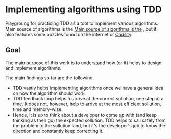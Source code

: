 # Implementing algorithms using TDD

Playgroung for practicing TDD as a tool to implement various algorithms.
Main source of algorithms is the [Main source of algorithms is the](https://mitpress.mit.edu/books/introduction-algorithms) ,
but it also features some puzzles found on the internet or [Codility](https://codility.com/).

## Goal

The main purpose of this work is to understand how (or if) helps to design and implement algorithms.

The main findings so far are the following.

- TDD vastly helps implementing algorithms once we have a general idea on how the algorithm should work
- TDD feedback loop helps to arrive at the correct sollution, one step at a time. It does not, however, 
help to arrive at the most efficient sollution, time and memory-wise. 
- Hence, it is up to think about a developer to come up  with (and keep thinking as their go) the expected sollution.
TDD helps to sail safely from the problem to the sollution land, but it's the developer's job to know 
the direction and constantly keep correcting it.
